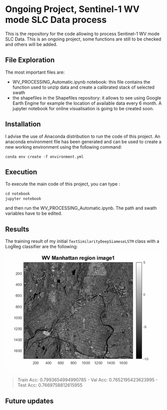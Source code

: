 # Ongoing Project, Sentinel-1 WV mode SLC Data process

This is the repository for the code allowing to process Sentinel-1 WV mode SLC Data. This is an ongoing project, some functions are still to be checked and others will be added.


## File Exploration

The most important files are:

 - WV_PROCESSING_Automatic.ipynb notebook: this file contains the function used to unzip data and create a calibrated stack of selected swath
 - the shapefiles in the Shapefiles repository: it allows to see using Google Earth Engine for example the location of available data every 6 month. A jupyter notebook for online visualisation is going to be created soon.

## Installation
I advise the use of Anaconda distribution to run the code of this project. An anaconda environment file has been generated and can be used to create a new working environment using the following command:
```
conda env create -f environment.yml
```


## Execution
To execute the main code of this project, you can type :
```shell
cd notebook
jupyter notebook
```
and then run the WV_PROCESSING_Automatic.ipynb. The path and swath variables have to be edited.


## Results
The training result of my initial ```TextSimilarityDeepSiameseLSTM``` class with a LogReg classifier are the following:

![img](Example/ManVV_WV.gif)

> Train Acc: 0.7993654994990785 - Val Acc: 0.7652195423623995 - Test Acc: 0.7669758812615955

## Future updates
